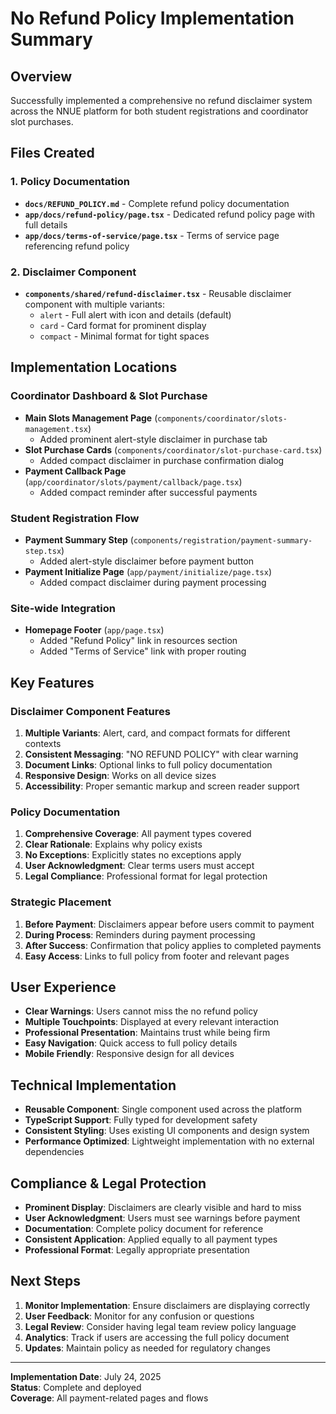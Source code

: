 # No Refund Policy Implementation Summary

## Overview
Successfully implemented a comprehensive no refund disclaimer system across the NNUE platform for both student registrations and coordinator slot purchases.

## Files Created

### 1. Policy Documentation
- **`docs/REFUND_POLICY.md`** - Complete refund policy documentation
- **`app/docs/refund-policy/page.tsx`** - Dedicated refund policy page with full details
- **`app/docs/terms-of-service/page.tsx`** - Terms of service page referencing refund policy

### 2. Disclaimer Component
- **`components/shared/refund-disclaimer.tsx`** - Reusable disclaimer component with multiple variants:
  - `alert` - Full alert with icon and details (default)
  - `card` - Card format for prominent display
  - `compact` - Minimal format for tight spaces

## Implementation Locations

### Coordinator Dashboard & Slot Purchase
- **Main Slots Management Page** (`components/coordinator/slots-management.tsx`)
  - Added prominent alert-style disclaimer in purchase tab
- **Slot Purchase Cards** (`components/coordinator/slot-purchase-card.tsx`)
  - Added compact disclaimer in purchase confirmation dialog
- **Payment Callback Page** (`app/coordinator/slots/payment/callback/page.tsx`)
  - Added compact reminder after successful payments

### Student Registration Flow
- **Payment Summary Step** (`components/registration/payment-summary-step.tsx`)
  - Added alert-style disclaimer before payment button
- **Payment Initialize Page** (`app/payment/initialize/page.tsx`)
  - Added compact disclaimer during payment processing

### Site-wide Integration
- **Homepage Footer** (`app/page.tsx`)
  - Added "Refund Policy" link in resources section
  - Added "Terms of Service" link with proper routing

## Key Features

### Disclaimer Component Features
1. **Multiple Variants**: Alert, card, and compact formats for different contexts
2. **Consistent Messaging**: "NO REFUND POLICY" with clear warning
3. **Document Links**: Optional links to full policy documentation
4. **Responsive Design**: Works on all device sizes
5. **Accessibility**: Proper semantic markup and screen reader support

### Policy Documentation
1. **Comprehensive Coverage**: All payment types covered
2. **Clear Rationale**: Explains why policy exists
3. **No Exceptions**: Explicitly states no exceptions apply
4. **User Acknowledgment**: Clear terms users must accept
5. **Legal Compliance**: Professional format for legal protection

### Strategic Placement
1. **Before Payment**: Disclaimers appear before users commit to payment
2. **During Process**: Reminders during payment processing
3. **After Success**: Confirmation that policy applies to completed payments
4. **Easy Access**: Links to full policy from footer and relevant pages

## User Experience
- **Clear Warnings**: Users cannot miss the no refund policy
- **Multiple Touchpoints**: Displayed at every relevant interaction
- **Professional Presentation**: Maintains trust while being firm
- **Easy Navigation**: Quick access to full policy details
- **Mobile Friendly**: Responsive design for all devices

## Technical Implementation
- **Reusable Component**: Single component used across the platform
- **TypeScript Support**: Fully typed for development safety
- **Consistent Styling**: Uses existing UI components and design system
- **Performance Optimized**: Lightweight implementation with no external dependencies

## Compliance & Legal Protection
- **Prominent Display**: Disclaimers are clearly visible and hard to miss
- **User Acknowledgment**: Users must see warnings before payment
- **Documentation**: Complete policy document for reference
- **Consistent Application**: Applied equally to all payment types
- **Professional Format**: Legally appropriate presentation

## Next Steps
1. **Monitor Implementation**: Ensure disclaimers are displaying correctly
2. **User Feedback**: Monitor for any confusion or questions
3. **Legal Review**: Consider having legal team review policy language
4. **Analytics**: Track if users are accessing the full policy document
5. **Updates**: Maintain policy as needed for regulatory changes

---

**Implementation Date**: July 24, 2025  
**Status**: Complete and deployed  
**Coverage**: All payment-related pages and flows
